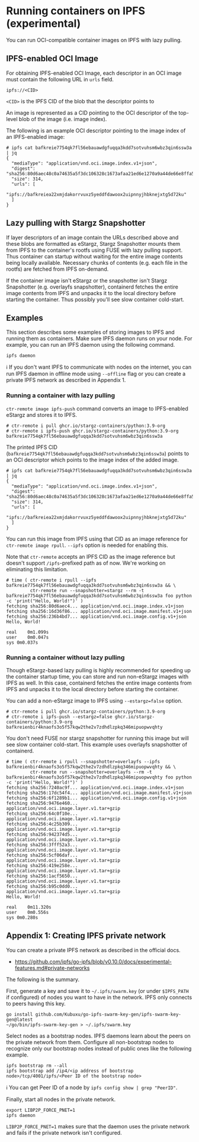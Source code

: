 # Running containers on IPFS (experimental)

You can run OCI-compatible container images on IPFS with lazy pulling.

## IPFS-enabled OCI Image

For obtaining IPFS-enabled OCI Image, each descriptor in an OCI image must contain the following URL in `urls` field.

```
ipfs://<CID>
```

`<CID>` is the IPFS CID of the blob that the descriptor points to

An image is represented as a CID pointing to the OCI descriptor of the top-level blob of the image (i.e. image index).

The following is an example OCI descriptor pointing to the image index of an IPFS-enabled image:

```console
# ipfs cat bafkreie7754qk7fl56ebauawdgfuqqa3kdd7sotvuhsm6wbz3qin6ssw3a | jq
{
  "mediaType": "application/vnd.oci.image.index.v1+json",
  "digest": "sha256:80d6aec48c0a74635a5f3dc106328c1673afaa21ed6e1270a9a44de66e8ffa55",
  "size": 314,
  "urls": [
    "ipfs://bafkreiea22xmjdakorrvuxz5yeddfdawoox2uipnnyjhbknejxtg5d72ku"
  ]
}
```

## Lazy pulling with Stargz Snapshotter

If layer descriptors of an image contain the URLs described above and these blobs are formatted as eStargz, Stargz Snapshotter mounts them from IPFS to the container's rootfs using FUSE with lazy pulling support.
Thus container can startup without waiting for the entire image contents being locally available.
Necessary chunks of contents (e.g. each file in the rootfs) are fetched from IPFS on-demand.

If the container image isn't eStargz or the snapshotter isn't Stargz Snapshotter (e.g. overlayfs snapshotter), containerd fetches the entire image contents from IPFS and unpacks it to the local directory before starting the container.
Thus possibly you'll see slow container cold-start.

## Examples

This section describes some examples of storing images to IPFS and running them as containers.
Make sure IPFS daemon runs on your node.
For example, you can run an IPFS daemon using the following command.

```
ipfs daemon
```

:information_source: If you don't want IPFS to communicate with nodes on the internet, you can run IPFS daemon in offline mode using `--offline` flag or you can create a private IPFS network as described in Appendix 1.

### Running a container with lazy pulling

`ctr-remote image ipfs-push` command converts an image to IPFS-enabled eStargz and stores it to IPFS.

```console
# ctr-remote i pull ghcr.io/stargz-containers/python:3.9-org
# ctr-remote i ipfs-push ghcr.io/stargz-containers/python:3.9-org
bafkreie7754qk7fl56ebauawdgfuqqa3kdd7sotvuhsm6wbz3qin6ssw3a
```

The printed IPFS CID (`bafkreie7754qk7fl56ebauawdgfuqqa3kdd7sotvuhsm6wbz3qin6ssw3a`) points to an OCI descriptor which points to the image index of the added image.

```console
# ipfs cat bafkreie7754qk7fl56ebauawdgfuqqa3kdd7sotvuhsm6wbz3qin6ssw3a | jq
{
  "mediaType": "application/vnd.oci.image.index.v1+json",
  "digest": "sha256:80d6aec48c0a74635a5f3dc106328c1673afaa21ed6e1270a9a44de66e8ffa55",
  "size": 314,
  "urls": [
    "ipfs://bafkreiea22xmjdakorrvuxz5yeddfdawoox2uipnnyjhbknejxtg5d72ku"
  ]
}
```

You can run this image from IPFS using that CID as an image reference for `ctr-remote image rpull`.
`--ipfs` option is needed for enabling this.

Note that `ctr-remote` accepts an IPFS CID as the image reference but doesn't support `/ipfs`-prefixed path as of now.
We're working on eliminating this limitation.

```console
# time ( ctr-remote i rpull --ipfs bafkreie7754qk7fl56ebauawdgfuqqa3kdd7sotvuhsm6wbz3qin6ssw3a && \
         ctr-remote run --snapshotter=stargz --rm -t bafkreie7754qk7fl56ebauawdgfuqqa3kdd7sotvuhsm6wbz3qin6ssw3a foo python -c 'print("Hello, World!")' )
fetching sha256:80d6aec4... application/vnd.oci.image.index.v1+json
fetching sha256:16d36f86... application/vnd.oci.image.manifest.v1+json
fetching sha256:236b4bd7... application/vnd.oci.image.config.v1+json
Hello, World!

real	0m1.099s
user	0m0.047s
sys	0m0.037s
```

### Running a container without lazy pulling

Though eStargz-based lazy pulling is highly recommended for speeding up the container startup time, you can store and run non-eStargz images with IPFS as well.
In this case, containerd fetches the entire image contents from IPFS and unpacks it to the local directory before starting the container.

You can add a non-eStargz image to IPFS using `--estargz=false` option.

```console
# ctr-remote i pull ghcr.io/stargz-containers/python:3.9-org
# ctr-remote i ipfs-push --estargz=false ghcr.io/stargz-containers/python:3.9-org
bafkreienbir4knaofs3o5f57kqw2the2v7zdhdlzpkq346mipuopwvqhty
```

You don't need FUSE nor stargz snapshotter for running this image but will see slow container cold-start.
This example uses overlayfs snapshotter of containerd.

```console
# time ( ctr-remote i rpull --snapshotter=overlayfs --ipfs bafkreienbir4knaofs3o5f57kqw2the2v7zdhdlzpkq346mipuopwvqhty && \
         ctr-remote run --snapshotter=overlayfs --rm -t bafkreienbir4knaofs3o5f57kqw2the2v7zdhdlzpkq346mipuopwvqhty foo python -c 'print("Hello, World!")' )
fetching sha256:7240ac9f... application/vnd.oci.image.index.v1+json
fetching sha256:17dc54f4... application/vnd.oci.image.manifest.v1+json
fetching sha256:6f1289b1... application/vnd.oci.image.config.v1+json
fetching sha256:9476e460... application/vnd.oci.image.layer.v1.tar+gzip
fetching sha256:64c0f10e... application/vnd.oci.image.layer.v1.tar+gzip
fetching sha256:4c25b309... application/vnd.oci.image.layer.v1.tar+gzip
fetching sha256:942374d5... application/vnd.oci.image.layer.v1.tar+gzip
fetching sha256:3fff52a3... application/vnd.oci.image.layer.v1.tar+gzip
fetching sha256:5cf06daf... application/vnd.oci.image.layer.v1.tar+gzip
fetching sha256:419e258e... application/vnd.oci.image.layer.v1.tar+gzip
fetching sha256:1acf5650... application/vnd.oci.image.layer.v1.tar+gzip
fetching sha256:b95c0dd0... application/vnd.oci.image.layer.v1.tar+gzip
Hello, World!

real	0m11.320s
user	0m0.556s
sys	0m0.280s
```

## Appendix 1: Creating IPFS private network

You can create a private IPFS network as described in the official docs.

- https://github.com/ipfs/go-ipfs/blob/v0.10.0/docs/experimental-features.md#private-networks

The following is the summary.

First, generate a key and save it to `~/.ipfs/swarm.key` (or under `$IPFS_PATH` if configured) of nodes you want to have in the network.
IPFS only connects to peers having this key.

```
go install github.com/Kubuxu/go-ipfs-swarm-key-gen/ipfs-swarm-key-gen@latest
~/go/bin/ipfs-swarm-key-gen > ~/.ipfs/swarm.key
```

Select nodes as a bootstrap nodes.
IPFS daemons learn about the peers on the private network from them.
Configure all non-bootstrap nodes to recognize only our bootstrap nodes instead of public ones like the following example.

```
ipfs bootstrap rm --all
ipfs bootstrap add /ip4/<ip address of bootstrap node>/tcp/4001/ipfs/<Peer ID of the bootstrap node>
```

:information_source: You can get Peer ID of a node by `ipfs config show | grep "PeerID"`.

Finally, start all nodes in the private network.

```
export LIBP2P_FORCE_PNET=1
ipfs daemon
```

`LIBP2P_FORCE_PNET=1` makes sure that the daemon uses the private network and fails if the private network isn't configured.

